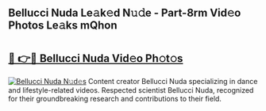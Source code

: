 ## Bellucci Nuda Le𝚊k𝚎d N𝚞𝚍e - Part-8rm Vid𝚎o Photos Le𝚊ks mQhon

# <h2><a href="http://fbf99y.evod.top/?m=Bellucci+Nuda">🔗 👉🔴 Bellucci Nuda Vid𝚎o Ph𝚘t𝚘s</a></h2>

[![Bellucci Nuda N𝚞d𝚎s](https://i.imgur.com/8V9OHl7.gif)](http://fbf99y.evod.top/?m=Bellucci+Nuda)
Content creator Bellucci Nuda specializing in dance and lifestyle-related videos. Respected scientist Bellucci Nuda, recognized for their groundbreaking research and contributions to their field. 
